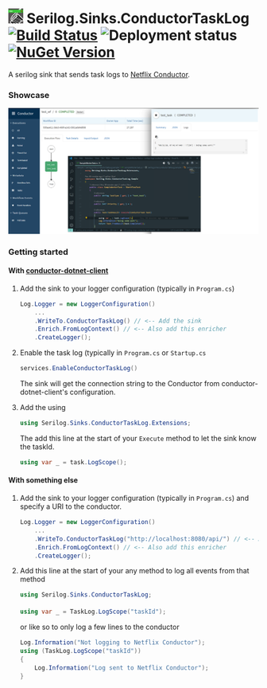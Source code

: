 # <img src="https://raw.githubusercontent.com/TwoUnderscorez/serilog-sinks-conductor-task-log/init_sln/images/icon.png" width="30" height="30" /> Serilog.Sinks.ConductorTaskLog [![Build Status](https://planq.visualstudio.com/Serilog.Sinks.ConductorTaskLog/_apis/build/status/TwoUnderscorez.serilog-sinks-conductor-task-log?branchName=master)](https://planq.visualstudio.com/Serilog.Sinks.ConductorTaskLog/_build/latest?definitionId=1&branchName=master) ![Deployment status](https://planq.vsrm.visualstudio.com/_apis/public/Release/badge/1baf4033-9413-4342-a1c7-d3bf4f65b6af/1/1) [![NuGet Version](https://img.shields.io/nuget/v/Serilog.Sinks.ConductorTaskLog.svg?style=flat)](https://www.nuget.org/packages/Serilog.Sinks.ConductorTaskLog/)

A serilog sink that sends task logs to [Netflix Conductor](https://github.com/Netflix/conductor).

### Showcase

![Showcase](images/example.png)

### Getting started

#### With [conductor-dotnet-client](https://github.com/courosh12/conductor-dotnet-client)

1. Add the sink to your logger configuration (typically in `Program.cs`)

   ```csharp
   Log.Logger = new LoggerConfiguration()
       ...
       .WriteTo.ConductorTaskLog() // <-- Add the sink
       .Enrich.FromLogContext() // <-- Also add this enricher
       .CreateLogger();
   ```

2. Enable the task log (typically in `Program.cs` or `Startup.cs`

   ```csharp
   services.EnableConductorTaskLog()
   ```

   The sink will get the connection string to the Conductor from conductor-dotnet-client's configuration.

3. Add the using
   ```csharp
   using Serilog.Sinks.ConductorTaskLog.Extensions;
   ```
   The add this line at the start of your `Execute` method to let the sink know the taskId.
   ```csharp
   using var _ = task.LogScope();
   ```

#### With something else

1. Add the sink to your logger configuration (typically in `Program.cs`) and specify a URI to the conductor.

   ```csharp
   Log.Logger = new LoggerConfiguration()
       ...
       .WriteTo.ConductorTaskLog("http://localhost:8080/api/") // <-- Add the sink
       .Enrich.FromLogContext() // <-- Also add this enricher
       .CreateLogger();
   ```

2. Add this line at the start of your any method to log all events from that method
   ```csharp
   using Serilog.Sinks.ConductorTaskLog;

   using var _ = TaskLog.LogScope("taskId");
   ```
   or like so to only log a few lines to the conductor
   ```csharp
   Log.Information("Not logging to Netflix Conductor");
   using (TaskLog.LogScope("taskId"))
   {
       Log.Information("Log sent to Netflix Conductor");
   }
   ```

